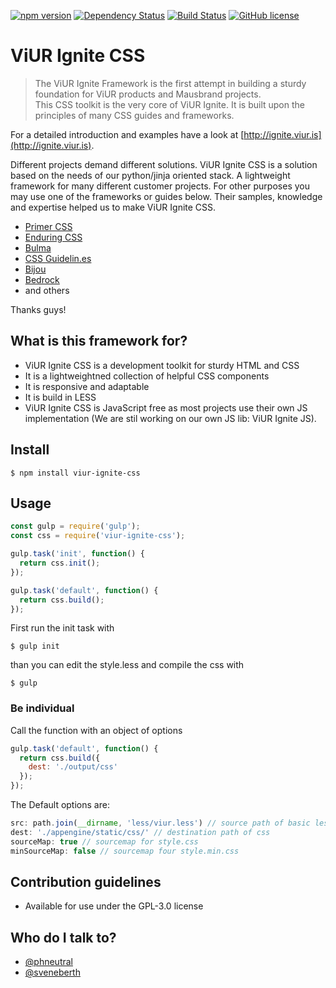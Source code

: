 [![npm version](https://badge.fury.io/js/viur-ignite-css.svg)](https://badge.fury.io/js/viur-ignite-css)
[![Dependency Status](https://david-dm.org/viur-ignite/viur-ignite-css.svg)](https://david-dm.org/viur-ignite/viur-ignite-css)
[![Build Status](https://travis-ci.org/viur-ignite/viur-ignite-css.svg?branch=master)](https://travis-ci.org/viur-ignite/viur-ignite-css)
[![GitHub license](https://img.shields.io/badge/license-GPL-blue.svg)](https://raw.githubusercontent.com/viur-ignite/viur-ignite-js/master/LICENSE)

# ViUR Ignite CSS

>The ViUR Ignite Framework is the first attempt in building a sturdy foundation for ViUR products and Mausbrand projects.<br>This CSS toolkit is the very core of ViUR Ignite. It is built upon the principles of many CSS guides and frameworks.

For a detailed introduction and examples have a look at [http://ignite.viur.is](http://ignite.viur.is).

Different projects demand different solutions.
ViUR Ignite CSS is a solution based on the needs of our python/jinja oriented stack.
A lightweight framework for many different customer projects.
For other purposes you may use one of the frameworks or guides below.
Their samples, knowledge and expertise helped us to make ViUR Ignite CSS.

* [Primer CSS](http://primercss.io)
* [Enduring CSS](https://benfrain.com/enduring-css-writing-style-sheets-rapidly-changing-long-lived-projects/)
* [Bulma](http://bulma.io)
* [CSS Guidelin.es](http://cssguidelin.es)
* [Bijou](http://andhart.github.io/bijou)
* [Bedrock](https://github.com/jscarmona/bedrock)
* and others

Thanks guys!

## What is this framework for?
* ViUR Ignite CSS is a development toolkit for sturdy HTML and CSS
* It is a lightweightned collection of helpful CSS components
* It is responsive and adaptable
* It is build in LESS
* ViUR Ignite CSS is JavaScript free as most projects use their own JS implementation (We are stil working on our own JS lib: ViUR Ignite JS).

## Install
```
$ npm install viur-ignite-css
```

## Usage
```js
const gulp = require('gulp');
const css = require('viur-ignite-css');

gulp.task('init', function() {
  return css.init();
});

gulp.task('default', function() {
  return css.build();
});
```

First run the init task with
```
$ gulp init
```
than you can edit the style.less and compile the css with
```
$ gulp
```


### Be individual
Call the function with an object of options
```js
gulp.task('default', function() {
  return css.build({
    dest: './output/css'
  });
});
```

The Default options are:
```js
src: path.join(__dirname, 'less/viur.less') // source path of basic less file
dest: './appengine/static/css/' // destination path of css
sourceMap: true // sourcemap for style.css
minSourceMap: false // sourcemap four style.min.css
```

## Contribution guidelines
* Available for use under the GPL-3.0 license

## Who do I talk to?
* [@phneutral](https://github.com/phneutral)
* [@sveneberth](https://github.com/sveneberth)
